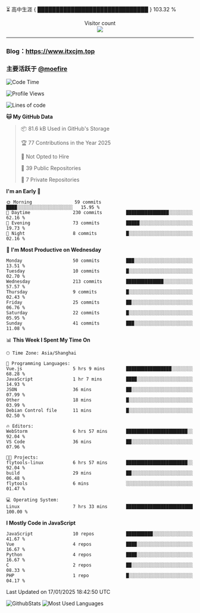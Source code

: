⏳ 高中生涯 { ██████████████████████████████ } 103.32 %
<p align="center"> 
  Visitor count<br>
  <img src="https://profile-counter.glitch.me/itxcjm/count.svg" />
</p>

---
### Blog：https://www.itxcjm.top
### 主要活跃于 [@moefire](https://github.com/moefire)
<!--START_SECTION:waka-->
![Code Time](http://img.shields.io/badge/Code%20Time-19%20hrs%2052%20mins-blue)

![Profile Views](http://img.shields.io/badge/Profile%20Views-92-blue)

![Lines of code](https://img.shields.io/badge/From%20Hello%20World%20I%27ve%20Written-754.9%20thousand%20lines%20of%20code-blue)

**🐱 My GitHub Data** 

> 📦 81.6 kB Used in GitHub's Storage 
 > 
> 🏆 77 Contributions in the Year 2025
 > 
> 🚫 Not Opted to Hire
 > 
> 📜 39 Public Repositories 
 > 
> 🔑 7 Private Repositories 
 > 
**I'm an Early 🐤** 

```text
🌞 Morning                59 commits          ████░░░░░░░░░░░░░░░░░░░░░   15.95 % 
🌆 Daytime                230 commits         ████████████████░░░░░░░░░   62.16 % 
🌃 Evening                73 commits          █████░░░░░░░░░░░░░░░░░░░░   19.73 % 
🌙 Night                  8 commits           █░░░░░░░░░░░░░░░░░░░░░░░░   02.16 % 
```
📅 **I'm Most Productive on Wednesday** 

```text
Monday                   50 commits          ███░░░░░░░░░░░░░░░░░░░░░░   13.51 % 
Tuesday                  10 commits          █░░░░░░░░░░░░░░░░░░░░░░░░   02.70 % 
Wednesday                213 commits         ██████████████░░░░░░░░░░░   57.57 % 
Thursday                 9 commits           █░░░░░░░░░░░░░░░░░░░░░░░░   02.43 % 
Friday                   25 commits          ██░░░░░░░░░░░░░░░░░░░░░░░   06.76 % 
Saturday                 22 commits          █░░░░░░░░░░░░░░░░░░░░░░░░   05.95 % 
Sunday                   41 commits          ███░░░░░░░░░░░░░░░░░░░░░░   11.08 % 
```


📊 **This Week I Spent My Time On** 

```text
🕑︎ Time Zone: Asia/Shanghai

💬 Programming Languages: 
Vue.js                   5 hrs 9 mins        █████████████████░░░░░░░░   68.28 % 
JavaScript               1 hr 7 mins         ████░░░░░░░░░░░░░░░░░░░░░   14.93 % 
JSON                     36 mins             ██░░░░░░░░░░░░░░░░░░░░░░░   07.99 % 
Other                    18 mins             █░░░░░░░░░░░░░░░░░░░░░░░░   03.99 % 
Debian Control file      11 mins             █░░░░░░░░░░░░░░░░░░░░░░░░   02.50 % 

🔥 Editors: 
WebStorm                 6 hrs 57 mins       ███████████████████████░░   92.04 % 
VS Code                  36 mins             ██░░░░░░░░░░░░░░░░░░░░░░░   07.96 % 

🐱‍💻 Projects: 
flytools-linux           6 hrs 57 mins       ███████████████████████░░   92.04 % 
build                    29 mins             ██░░░░░░░░░░░░░░░░░░░░░░░   06.48 % 
flytools                 6 mins              ░░░░░░░░░░░░░░░░░░░░░░░░░   01.47 % 

💻 Operating System: 
Linux                    7 hrs 33 mins       █████████████████████████   100.00 % 
```

**I Mostly Code in JavaScript** 

```text
JavaScript               10 repos            ██████████░░░░░░░░░░░░░░░   41.67 % 
Vue                      4 repos             ████░░░░░░░░░░░░░░░░░░░░░   16.67 % 
Python                   4 repos             ████░░░░░░░░░░░░░░░░░░░░░   16.67 % 
C                        2 repos             ██░░░░░░░░░░░░░░░░░░░░░░░   08.33 % 
PHP                      1 repo              █░░░░░░░░░░░░░░░░░░░░░░░░   04.17 % 
```




 Last Updated on 17/01/2025 18:42:50 UTC
<!--END_SECTION:waka-->
![GithubStats](https://github-readme-stats-blue-three.vercel.app/api?username=itxcjm&show_icons=true&theme=light&layout=compact&locale=cn&include_all_commits=true&count_private=true&role=OWNER,ORGANIZATION_MEMBER,COLLABORATOR)
![Most Used Languages](https://github-readme-stats-blue-three.vercel.app/api/top-langs/?username=itxcjm&theme=light&layout=compact&count_private=true&role=OWNER,ORGANIZATION_MEMBER,COLLABORATOR)
